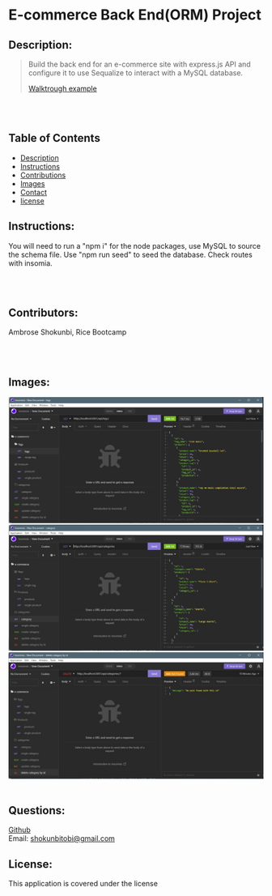 

# E-commerce Back End(ORM) Project
## Description:
<blockquote>
<p>Build the back end for an e-commerce site with express.js API and configure it to use Sequalize to interact with a MySQL database.

[Walktrough example](https://drive.google.com/file/d/1apTdqrCFP6vcfXGbBGnLkrvjHSp4vzT3/view?usp=sharing)
</p>
</blockquote>
<br><br>

## Table of Contents
- [Description](#description)
- [Instructions](#instructions)
- [Contributions](#contributors)
- [Images](#images)
- [Contact](#questions)
- [license](#license)

## Instructions:

You will need to run a "npm i" for the node packages, use MySQL to source the schema file. Use "npm run seed" to seed the database. Check routes with insomia.

<br><br>
## Contributors:

Ambrose Shokunbi, Rice Bootcamp

<br><br>

## Images:
<img  src="./Images/1.jpg" width="600" >

<img  src="./Images/2.jpg" width="600" >

<img  src="./Images/3.jpg" width="600" >
<br><br>

## Questions:
[Github](https://github.com/ashokunb)
<br>
Email: shokunbitobi@gmail.com


## License:

  This application is covered under the  license
<br>
